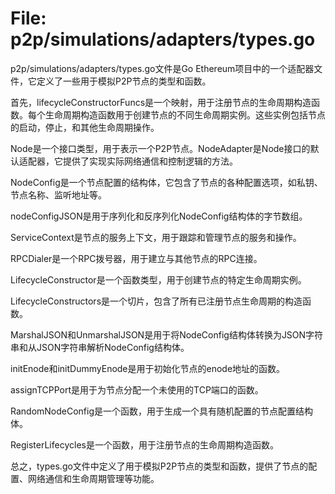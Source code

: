 # File: p2p/simulations/adapters/types.go

p2p/simulations/adapters/types.go文件是Go Ethereum项目中的一个适配器文件，它定义了一些用于模拟P2P节点的类型和函数。

首先，lifecycleConstructorFuncs是一个映射，用于注册节点的生命周期构造函数。每个生命周期构造函数用于创建节点的不同生命周期实例。这些实例包括节点的启动，停止，和其他生命周期操作。

Node是一个接口类型，用于表示一个P2P节点。NodeAdapter是Node接口的默认适配器，它提供了实现实际网络通信和控制逻辑的方法。

NodeConfig是一个节点配置的结构体，它包含了节点的各种配置选项，如私钥、节点名称、监听地址等。

nodeConfigJSON是用于序列化和反序列化NodeConfig结构体的字节数组。

ServiceContext是节点的服务上下文，用于跟踪和管理节点的服务和操作。

RPCDialer是一个RPC拨号器，用于建立与其他节点的RPC连接。

LifecycleConstructor是一个函数类型，用于创建节点的特定生命周期实例。

LifecycleConstructors是一个切片，包含了所有已注册节点生命周期的构造函数。

MarshalJSON和UnmarshalJSON是用于将NodeConfig结构体转换为JSON字符串和从JSON字符串解析NodeConfig结构体。

initEnode和initDummyEnode是用于初始化节点的enode地址的函数。

assignTCPPort是用于为节点分配一个未使用的TCP端口的函数。

RandomNodeConfig是一个函数，用于生成一个具有随机配置的节点配置结构体。

RegisterLifecycles是一个函数，用于注册节点的生命周期构造函数。

总之，types.go文件中定义了用于模拟P2P节点的类型和函数，提供了节点的配置、网络通信和生命周期管理等功能。

